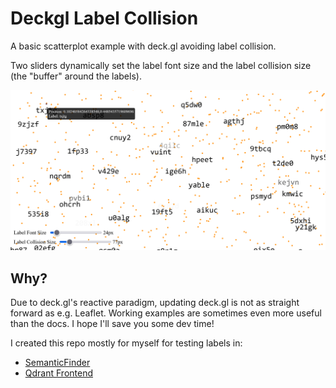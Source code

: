# Deckgl Label Collision
A basic scatterplot example with deck.gl avoiding label collision.

Two sliders dynamically set the label font size and the label collision size (the "buffer" around the labels). 

![deckgl_label_collision](deckgl_label_collision.png)

## Why? 
Due to deck.gl's reactive paradigm, updating deck.gl is not as straight forward as e.g. Leaflet. Working examples are sometimes even more useful than the docs. I hope I'll save you some dev time!

I created this repo mostly for myself for testing labels in:
- [SemanticFinder](https://github.com/do-me/SemanticFinder) 
- [Qdrant Frontend](https://github.com/do-me/qdrant-frontend/)
